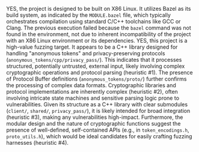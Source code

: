 YES, the project is designed to be built on X86 Linux. It utilizes Bazel as its build system, as indicated by the `MODULE.bazel` file, which typically orchestrates compilation using standard C/C++ toolchains like GCC or Clang. The previous execution failed because the `bazel` command was not found in the environment, not due to inherent incompatibility of the project with an X86 Linux environment or its dependencies.
YES, this project is a high-value fuzzing target. It appears to be a C++ library designed for handling "anonymous tokens" and privacy-preserving protocols (`anonymous_tokens/cpp/privacy_pass/`). This indicates that it processes structured, potentially untrusted, external input, likely involving complex cryptographic operations and protocol parsing (heuristic #1). The presence of Protocol Buffer definitions (`anonymous_tokens/proto/`) further confirms the processing of complex data formats. Cryptographic libraries and protocol implementations are inherently complex (heuristic #2), often involving intricate state machines and sensitive parsing logic prone to vulnerabilities. Given its structure as a C++ library with clear submodules (`client/`, `shared/`, `privacy_pass/`), it is likely intended for broad integration (heuristic #3), making any vulnerabilities high-impact. Furthermore, the modular design and the nature of cryptographic functions suggest the presence of well-defined, self-contained APIs (e.g., in `token_encodings.h`, `proto_utils.h`), which would be ideal candidates for easily crafting fuzzing harnesses (heuristic #4).
